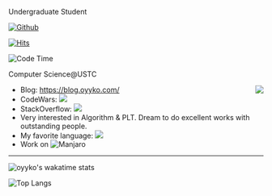 Undergraduate Student 

[![Github](https://img.shields.io/github/followers/Oyyko?label=Followers&style=social)](https://github.com/Oyyko)

[![Hits](https://hits.seeyoufarm.com/api/count/incr/badge.svg?url=https%3A%2F%2Fgithub.com%2FOyyko&count_bg=%2333AA87&title_bg=%23555555&icon=kde.svg&icon_color=%23E7E7E7&title=Views&edge_flat=true)](https://hits.seeyoufarm.com)

![Code Time](https://img.shields.io/endpoint?style=flat-square&url=https://codetime-api.datreks.com/badge/4563?logoColor=white%26project=%26recentMS=0%26showProject=false)

Computer Science@USTC

<img align="right" src="https://github-readme-stats.vercel.app/api?username=Oyyko&count_private=true&show_icons=true&hide_title=true&theme=tokyonight" />

- Blog: https://blog.oyyko.com/
- CodeWars: [![](https://www.codewars.com/users/Oyyko/badges/micro)](https://www.codewars.com/users/Oyyko/)
- StackOverflow: ![](https://stackoverflow.com/users/flair/15070999.png?theme=dark)
- Very interested in Algorithm & PLT. Dream to do excellent works with outstanding people.
- My favorite language: ![](https://camo.githubusercontent.com/121f5000155889c0642b8a6b2a33a7f5fbe5c32d9133dac405ac269da15fcf94/68747470733a2f2f696d672e736869656c64732e696f2f62616467652f432532422532422d3030353939433f7374796c653d666f722d7468652d6261646765266c6f676f3d63253242253242266c6f676f436f6c6f723d7768697465)
- Work on ![Manjaro](https://img.shields.io/badge/Manjaro-35BF5C?style=for-the-badge&logo=Manjaro&logoColor=white)
---


<img src="https://github-readme-stats.vercel.app/api/wakatime?username=oyyko&layout=compact" alt="oyyko's wakatime stats"></td>

![Top Langs](https://github-readme-stats.vercel.app/api/top-langs/?username=oyyko&langs_count=16&layout=compact&hide=html,javascript)
 

